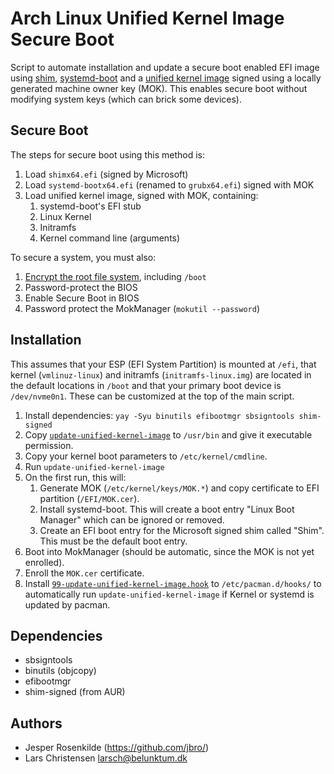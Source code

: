 # Arch Linux Unified Kernel Image Secure Boot

Script to automate installation and update a secure boot enabled EFI image
using [shim](https://github.com/rhboot/shim), [systemd-boot](https://wiki.archlinux.org/title/Systemd-boot)
and a [unified kernel image](https://systemd.io/BOOT_LOADER_SPECIFICATION/#type-2-efi-unified-kernel-images)
signed using a locally generated machine owner key (MOK). This enables secure
boot without modifying system keys (which can brick some devices).

## Secure Boot

The steps for secure boot using this method is:

1. Load `shimx64.efi` (signed by Microsoft)
2. Load `systemd-bootx64.efi` (renamed to `grubx64.efi`) signed with MOK
3. Load unified kernel image, signed with MOK, containing:
   1. systemd-boot's EFI stub
   1. Linux Kernel
   2. Initramfs
   3. Kernel command line (arguments)

To secure a system, you must also:

1. [Encrypt the root file system](https://wiki.archlinux.org/title/Dm-crypt), including `/boot`
2. Password-protect the BIOS
3. Enable Secure Boot in BIOS
4. Password protect the MokManager (`mokutil --password`)

## Installation

This assumes that your ESP (EFI System Partition) is mounted at `/efi`, that
kernel (`vmlinuz-linux`) and initramfs (`initramfs-linux.img`) are located in
the default locations in `/boot` and that your primary boot device is `/dev/nvme0n1`.
These can be customized at the top of the main script.

1. Install dependencies: `yay -Syu binutils efibootmgr sbsigntools shim-signed`
1. Copy [`update-unified-kernel-image`](https://github.com/larsch/arch-linux-unified-secure-boot/blob/master/update-unified-kernel-image) to `/usr/bin` and give it executable permission.
1. Copy your kernel boot parameters to `/etc/kernel/cmdline`.
2. Run `update-unified-kernel-image`
3. On the first run, this will:
   1. Generate MOK (`/etc/kernel/keys/MOK.*`) and copy certificate to EFI
      partition (`/EFI/MOK.cer`).
   2. Install systemd-boot. This will create a boot entry "Linux Boot Manager"
      which can be ignored or removed.
   3. Create an EFI boot entry for the Microsoft signed shim called "Shim". This
      must be the default boot entry.
4. Boot into MokManager (should be automatic, since the MOK is not yet enrolled).
5. Enroll the `MOK.cer` certificate.
6. Install [`99-update-unified-kernel-image.hook`](https://github.com/larsch/arch-linux-unified-secure-boot/blob/master/99-update-unified-kernel-image.hook) to `/etc/pacman.d/hooks/` to automatically
   run `update-unified-kernel-image` if Kernel or systemd is updated by pacman.

## Dependencies

* sbsigntools
* binutils (objcopy)
* efibootmgr
* shim-signed (from AUR)

## Authors

 * Jesper Rosenkilde (https://github.com/jbro/)
 * Lars Christensen <larsch@belunktum.dk>
